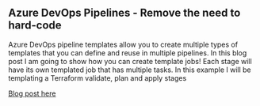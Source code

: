 ## Azure DevOps Pipelines - Remove the need to hard-code

Azure DevOps pipeline templates allow you to create multiple types of templates that you can define and reuse in multiple pipelines. In this blog post I am going to show how you can create template jobs! Each stage will have its own templated job that has multiple tasks. In this example I will be templating a Terraform validate, plan and apply stages

[Blog post here](https://thomasthornton.cloud/2021/02/16/azure-devops-pipelines-remove-the-need-to-hard-code/)